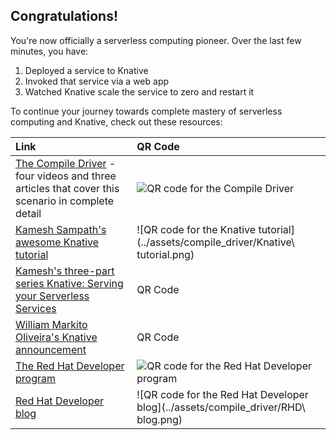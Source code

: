 ## Congratulations! 

You're now officially a serverless computing pioneer. Over the last few minutes, you have: 

1. Deployed a service to Knative
1. Invoked that service via a web app
1. Watched Knative scale the service to zero and restart it

To continue your journey towards complete mastery of serverless computing and Knative, check out these resources: 

| Link | QR Code |
| :---         | :---    |
| [The Compile Driver](https://developers.redhat.com/coderland/serverless/) - four videos and three articles that cover this scenario in complete detail | ![QR code for the Compile Driver](../assets/compile_driver/Coderland.png) |
| [Kamesh Sampath's awesome Knative tutorial](https://bit.ly/knative-tutorial) | ![QR code for the Knative tutorial](../assets/compile_driver/Knative\ tutorial.png) |
| [Kamesh's three-part series Knative: Serving your Serverless Services](https://blog.openshift.com/knative-serving-your-serverless-services/) | QR Code |
| [William Markito Oliveira's Knative announcement](https://www.redhat.com/en/blog/red-hat-collaborates-google-and-others-knative-deliver-hybrid-serverless-workloads-enterprise) | QR Code|
| [The Red Hat Developer program](https://developers.redhat.com/) | ![QR code for the Red Hat Developer program](../assets/compile_driver/RHD.png) |
| [Red Hat Developer blog](https://developers.redhat.com/blog/) | ![QR code for the Red Hat Developer blog](../assets/compile_driver/RHD\ blog.png) |
